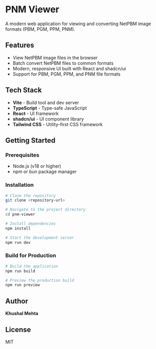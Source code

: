 # PNM Viewer

A modern web application for viewing and converting NetPBM image formats (PBM, PGM, PPM, PNM).

## Features

- View NetPBM image files in the browser
- Batch convert NetPBM files to common formats
- Modern, responsive UI built with React and shadcn/ui
- Support for PBM, PGM, PPM, and PNM file formats

## Tech Stack

- **Vite** - Build tool and dev server
- **TypeScript** - Type-safe JavaScript
- **React** - UI framework
- **shadcn/ui** - UI component library
- **Tailwind CSS** - Utility-first CSS framework

## Getting Started

### Prerequisites

- Node.js (v18 or higher)
- npm or bun package manager

### Installation

```sh
# Clone the repository
git clone <repository-url>

# Navigate to the project directory
cd pnm-viewer

# Install dependencies
npm install

# Start the development server
npm run dev
```

### Build for Production

```sh
# Build the application
npm run build

# Preview the production build
npm run preview
```

## Author

**Khushal Mehta**

## License

MIT
